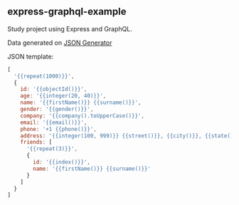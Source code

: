 ## express-graphql-example

Study project using Express and GraphQL.

Data generated on [JSON Generator](https://www.json-generator.com)

JSON template:
```javascript
[
  '{{repeat(1000)}}',
  {
    id: '{{objectId()}}',
    age: '{{integer(20, 40)}}',
    name: '{{firstName()}} {{surname()}}',
    gender: '{{gender()}}',
    company: '{{company().toUpperCase()}}',
    email: '{{email()}}',
    phone: '+1 {{phone()}}',
    address: '{{integer(100, 999)}} {{street()}}, {{city()}}, {{state()}}, {{integer(100, 10000)}}',
    friends: [
      '{{repeat(3)}}',
      {
        id: '{{index()}}',
        name: '{{firstName()}} {{surname()}}'
      }
    ]
  }
]
```